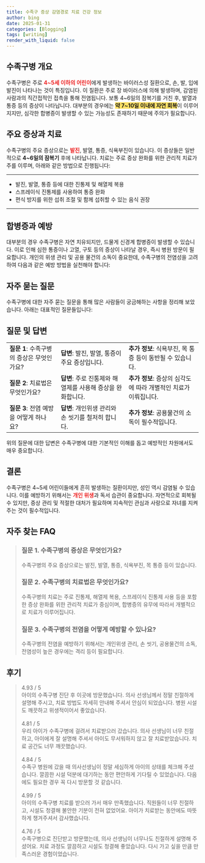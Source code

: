 ```yaml
---
title: 수족구 증상 감염경로 치료 건강 정보
author: bing
date: 2025-01-31
categories: [Blogging]
tags: [writing]
render_with_liquid: false
---
```



<h2 id='수족구병 개요'>수족구병 개요</h2>

<p>수족구병은 주로 <b><span style="color: #ee2323;">4~5세 이하의 어린이</span></b>에게 발생하는 바이러스성 질환으로, 손, 발, 입에 발진이 나타나는 것이 특징입니다. 이 질환은 주로 장 바이러스에 의해 발생하며, 감염된 사람과의 직간접적인 접촉을 통해 전염됩니다. 보통 4~6일의 잠복기를 거친 후, 발열과 통증 등의 증상이 나타납니다. 대부분의 경우에는 <b><span style="background-color: #ffe066;">약 7~10일 이내에 자연 회복</span></b>이 이루어지지만, 심각한 합병증이 발생할 수 있는 가능성도 존재하기 때문에 주의가 필요합니다.</p>

<h2 id='주요 증상과 치료'>주요 증상과 치료</h2>

<p>수족구병의 주요 증상으로는 <b><span style="color: #ee2323;">발진</span></b>, 발열, 통증, 식욕부진이 있습니다. 이 증상들은 일반적으로 <b>4~6일의 잠복기</b> 후에 나타납니다. 치료는 주로 증상 완화를 위한 관리적 치료가 주를 이루며, 아래와 같은 방법으로 진행됩니다:</p>

<hr />

<ul>
    <li>발진, 발열, 통증 등에 대한 진통제 및 해열제 복용</li>
    <li>스프레이식 진통제를 사용하여 통증 완화</li>
    <li>편식 방지를 위한 섭취 조절 및 함께 섭취할 수 있는 음식 권장</li>
</ul>

<hr />

<h2 id='합병증과 예방'>합병증과 예방</h2>

<p>대부분의 경우 수족구병은 자연 치유되지만, 드물게 신경계 합병증이 발생할 수 있습니다. 이로 인해 심한 통증이나 고열, 구토 등의 증상이 나타날 경우, 즉시 병원 방문이 필요합니다. 개인의 위생 관리 및 공용 물건의 소독이 중요한데, 수족구병의 전염성을 고려하여 다음과 같은 예방 방법을 실천해야 합니다:</p>

<h2 id='자주 묻는 질문'>자주 묻는 질문</h2>

<p>수족구병에 대한 자주 묻는 질문을 통해 많은 사람들이 궁금해하는 사항을 정리해 보았습니다. 아래는 대표적인 질문들입니다:</p>

<h2 id='질문 및 답변'>질문 및 답변</h2>

<table>
    <tr>
        <td><b>질문 1</b>: 수족구병의 증상은 무엇인가요?</td>
        <td><b>답변</b>: 발진, 발열, 통증이 주요 증상입니다.</td>
        <td><b>추가 정보</b>: 식욕부진, 목 통증 등이 동반될 수 있습니다.</td>
    </tr>
    <tr>
        <td><b>질문 2</b>: 치료법은 무엇인가요?</td>
        <td><b>답변</b>: 주로 진통제와 해열제를 사용해 증상을 완화합니다.</td>
        <td><b>추가 정보</b>: 증상의 심각도에 따라 개별적인 치료가 이뤄집니다.</td>
    </tr>
    <tr>
        <td><b>질문 3</b>: 전염 예방을 어떻게 하나요?</td>
        <td><b>답변</b>: 개인위생 관리와 손 씻기를 철저히 합니다.</td>
        <td><b>추가 정보</b>: 공용물건의 소독이 필수적입니다.</td>
    </tr>
</table>

<p>위의 질문에 대한 답변은 수족구병에 대한 기본적인 이해를 돕고 예방적인 차원에서도 매우 중요합니다.</p>

<h2 id='결론'>결론</h2>

<p>수족구병은 4~5세 어린이들에게 흔히 발생하는 질환이지만, 성인 역시 감염될 수 있습니다. 이를 예방하기 위해서는 <b><span style="color: #ee2323;">개인 위생</span></b>과 독서 습관이 중요합니다. 자연적으로 회복될 수 있지만, 증상 관리 및 적절한 대처가 필요하며 지속적인 관심과 사랑으로 자녀를 지켜주는 것이 필수적입니다.</p>


<h2 id='자주_찾는_FAQ'>자주 찾는 FAQ</h2>
<div itemscope="" itemtype="https://schema.org/FAQPage"> 
<blockquote> 
<div itemscope="" itemprop="mainEntity" itemtype="https://schema.org/Question"> 
<h3 itemprop="name">질문 1. 수족구병의 증상은 무엇인가요?</h3> 
<div itemscope="" itemprop="acceptedAnswer" itemtype="https://schema.org/Answer"> 
<span itemprop="text"> 
<p>수족구병의 주요 증상으로는 발진, 발열, 통증, 식욕부진, 목 통증 등이 있습니다.</p> 
</span> 
</div> 
</div> 
<div itemscope="" itemprop="mainEntity" itemtype="https://schema.org/Question"> 
<h3 itemprop="name">질문 2. 수족구병의 치료법은 무엇인가요?</h3> 
<div itemscope="" itemprop="acceptedAnswer" itemtype="https://schema.org/Answer"> 
<span itemprop="text"> 
<p>수족구병의 치료는 주로 진통제, 해열제 복용, 스프레이식 진통제 사용 등을 포함한 증상 완화를 위한 관리적 치료가 중심이며, 합병증의 유무에 따라서 개별적으로 치료가 이루어집니다.</p> 
</span> 
</div> 
</div> 
<div itemscope="" itemprop="mainEntity" itemtype="https://schema.org/Question"> 
<h3 itemprop="name">질문 3. 수족구병의 전염을 어떻게 예방할 수 있나요?</h3> 
<div itemscope="" itemprop="acceptedAnswer" itemtype="https://schema.org/Answer"> 
<span itemprop="text"> 
<p>수족구병의 전염을 예방하기 위해서는 개인위생 관리, 손 씻기, 공용물건의 소독, 전염성이 높은 경우에는 격리 등이 필요합니다.</p> 
</span> 
</div> 
</div> 
</blockquote> 
</div>
<h2 id='후기'>후기</h2>
<div itemscope itemtype="https://schema.org/Product">
  <blockquote>
  <div itemprop="review" itemscope itemtype="https://schema.org/Review">
      <div itemprop="reviewRating" itemscope itemtype="https://schema.org/Rating"> <span itemprop="ratingValue">4.93</span> / <span itemprop="bestRating">5</span> </div>
      <span itemprop="reviewBody">아이의 수족구병 진단 후 이곳에 방문했습니다. 의사 선생님께서 정말 친절하게 설명해 주시고, 치료 방법도 자세히 안내해 주셔서 안심이 되었습니다. 병원 시설도 깨끗하고 위생적이어서 좋았습니다.</span>
  </div>
  <br>
  <div itemprop="review" itemscope itemtype="https://schema.org/Review">
      <div itemprop="reviewRating" itemscope itemtype="https://schema.org/Rating"> <span itemprop="ratingValue">4.81</span> / <span itemprop="bestRating">5</span> </div>
      <span itemprop="reviewBody">우리 아이가 수족구병에 걸려서 치료받으러 갔습니다. 의사 선생님이 너무 친절하고, 아이에게 잘 설명해 주셔서 아이도 무서워하지 않고 잘 치료받았습니다. 치료 공간도 너무 깨끗했습니다.</span>
  </div>
  <br>
  <div itemprop="review" itemscope itemtype="https://schema.org/Review">
      <div itemprop="reviewRating" itemscope itemtype="https://schema.org/Rating"> <span itemprop="ratingValue">4.84</span> / <span itemprop="bestRating">5</span> </div>
      <span itemprop="reviewBody">수족구 병원에 갔을 때 의사선생님이 정말 세심하게 아이의 상태를 체크해 주셨습니다. 깔끔한 시설 덕분에 대기하는 동안 편안하게 기다릴 수 있었습니다. 다음에도 필요한 경우 꼭 다시 방문할 것 같습니다.</span>
  </div>
  <br>
  <div itemprop="review" itemscope itemtype="https://schema.org/Review">
      <div itemprop="reviewRating" itemscope itemtype="https://schema.org/Rating"> <span itemprop="ratingValue">4.99</span> / <span itemprop="bestRating">5</span> </div>
      <span itemprop="reviewBody">아이의 수족구병 치료를 받으러 가서 매우 만족했습니다. 직원들이 너무 친절하고, 시설도 청결해 불안한 기분이 전혀 없었어요. 아이가 치료받는 동안에도 따뜻하게 챙겨주셔서 감사했습니다.</span>
  </div>
  <br>
  <div itemprop="review" itemscope itemtype="https://schema.org/Review">
      <div itemprop="reviewRating" itemscope itemtype="https://schema.org/Rating"> <span itemprop="ratingValue">4.76</span> / <span itemprop="bestRating">5</span> </div>
      <span itemprop="reviewBody">수족구병으로 진단받고 방문했는데, 의사 선생님이 너무나도 친절하게 설명해 주셨어요. 치료 과정도 깔끔하고 시설도 청결해 좋았습니다. 다시 가고 싶을 만큼 만족스러운 경험이었습니다.</span>
  </div>
  </blockquote>
</div>

